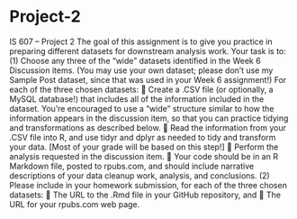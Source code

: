 # Project-2


IS 607 – Project 2
The goal of this assignment is to give you practice in preparing different datasets for downstream
analysis work.
Your task is to:
(1) Choose any three of the “wide” datasets identified in the Week 6 Discussion items. (You may
use your own dataset; please don’t use my Sample Post dataset, since that was used in your
Week 6 assignment!) For each of the three chosen datasets:
 Create a .CSV file (or optionally, a MySQL database!) that includes all of the information
included in the dataset. You’re encouraged to use a “wide” structure similar to how the
information appears in the discussion item, so that you can practice tidying and
transformations as described below.
 Read the information from your .CSV file into R, and use tidyr and dplyr as needed to
tidy and transform your data. [Most of your grade will be based on this step!]
 Perform the analysis requested in the discussion item.
 Your code should be in an R Markdown file, posted to rpubs.com, and should include
narrative descriptions of your data cleanup work, analysis, and conclusions.
(2) Please include in your homework submission, for each of the three chosen datasets:
 The URL to the .Rmd file in your GitHub repository, and
 The URL for your rpubs.com web page.
